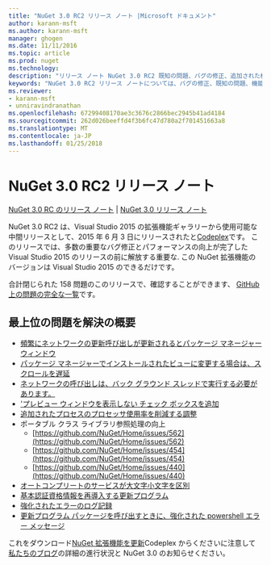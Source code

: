```yaml
---
title: "NuGet 3.0 RC2 リリース ノート |Microsoft ドキュメント"
author: karann-msft
ms.author: karann-msft
manager: ghogen
ms.date: 11/11/2016
ms.topic: article
ms.prod: nuget
ms.technology: 
description: "リリース ノート NuGet 3.0 RC2 既知の問題、バグの修正、追加された機能は、Dcr などです。"
keywords: "NuGet 3.0 RC2 リリース ノートについては、バグの修正、既知の問題、機能、Dcr を追加します。"
ms.reviewer:
- karann-msft
- unniravindranathan
ms.openlocfilehash: 67299408170ae3c3676c2866bec2945b41ad4184
ms.sourcegitcommit: 262d026beeffd4f3b6fc47d780a2f701451663a8
ms.translationtype: MT
ms.contentlocale: ja-JP
ms.lasthandoff: 01/25/2018
---
```

# <a name="nuget-30-rc2-release-notes"></a>NuGet 3.0 RC2 リリース ノート

[NuGet 3.0 RC のリリース ノート](../release-notes/nuget-3.0-RC.md) | [NuGet 3.0 リリース ノート](../release-notes/nuget-3.0.0.md)

NuGet 3.0 RC2 は、Visual Studio 2015 の拡張機能ギャラリーから使用可能な中間リリースとして、2015 年 6 月 3 日にリリースされたと[Codeplex](https://nuget.codeplex.com/releases/view/615507)です。 このリリースでは、多数の重要なバグ修正とパフォーマンスの向上が完了した Visual Studio 2015 のリリースの前に解放する重要な. この NuGet 拡張機能のバージョンは Visual Studio 2015 のできるだけです。

合計閉じられた 158 問題のこのリリースで、確認することができます、 [GitHub 上の問題の完全な一覧](https://github.com/NuGet/Home/issues?utf8=%E2%9C%93&q=is%3Aclosed+milestone%3A3.0.0-RTM+sort%3Aupdated-asc+updated%3A%3C%3D2015-06-01)です。

## <a name="summary-of-top-issues-resolved"></a>最上位の問題を解決の概要

* [頻繁にネットワークの更新呼び出しが更新されるとパッケージ マネージャー ウィンドウ](https://github.com/NuGet/Home/issues/515)
* [パッケージ マネージャーでインストールされたビューに変更する場合は、スクロールを遅延](https://github.com/NuGet/Home/issues/519)
* [ネットワークの呼び出しは、バック グラウンド スレッドで実行する必要があります。](https://github.com/NuGet/Home/issues/516)
* ['プレビュー ウィンドウを表示しない チェック ボックスを追加](https://github.com/NuGet/Home/issues/566)
* [追加されたプロセスのプロセッサ使用率を削減する調整](https://github.com/NuGet/Home/issues/356)
* ポータブル クラス ライブラリ参照処理の向上
    * [https://github.com/NuGet/Home/issues/562](https://github.com/NuGet/Home/issues/562)
    * [https://github.com/NuGet/Home/issues/454](https://github.com/NuGet/Home/issues/454)
    * [https://github.com/NuGet/Home/issues/440](https://github.com/NuGet/Home/issues/440)
* [オートコンプリートのサービスが大文字小文字を区別](https://github.com/NuGet/Home/issues/198)
* [基本認証資格情報を再導入する更新プログラム](https://github.com/NuGet/Home/issues/456)
* [強化されたエラーのログ記録](https://github.com/NuGet/Home/issues/407)
* [更新プログラム パッケージを呼び出すときに、強化された powershell エラー メッセージ](https://github.com/NuGet/Home/issues/5)

これをダウンロード[NuGet 拡張機能を更新](https://nuget.codeplex.com/releases/view/615507)Codeplex からくださいに注意して[私たちのブログ](http://blog.nuget.org)の詳細の進行状況と NuGet 3.0 のお知らせください。